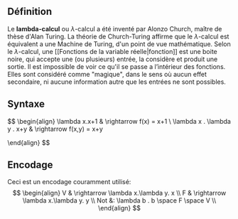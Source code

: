 ## Définition
Le **lambda-calcul** ou $\lambda$-calcul a été inventé par Alonzo Church, maître de thèse d'Alan Turing. La théorie de Church-Turing affirme que le $\lambda$-calcul est équivalent a une Machine de Turing, d'un point de vue mathématique. 
Selon le $\lambda$-calcul, une [[Fonctions de la variable réelle|fonction]] est une boite noire, qui accepte une (ou plusieurs) entrée, la considère et produit une sortie. Il est impossible de voir ce qu'il se passe a l’intérieur des fonctions. Elles sont considéré comme "magique", dans le sens où aucun effet secondaire, ni aucune information autre que les entrées ne sont possibles. 

## Syntaxe
$$
\begin{align}
\lambda x.x+1 & \rightarrow f(x) = x+1 \\
\lambda x . \lambda y . x+y & \rightarrow f(x,y) = x+y

\end{align}
$$
## Encodage
Ceci est un encodage couramment utilisé:
$$
\begin{align}
V & \rightarrow \lambda x.\lambda y. x  \\
F & \rightarrow \lambda x.\lambda y. y \\
Not &: \lambda b . b \space F \space V \\
\end{align}
$$
